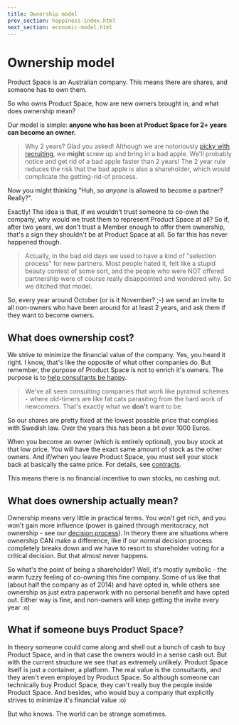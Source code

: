 ```yaml
---
title: Ownership model
prev_section: happiness-index.html
next_section: economic-model.html
---
```


Ownership model
===============

Product Space is an Australian company. This means there are shares, and someone has to own them.

So who owns Product Space, how are new owners brought in, and what does ownership mean?

Our model is simple: **anyone who has been at Product Space for 2+ years can become an owner.**

> Why 2 years? Glad you asked! Although we are notoriously [picky with recruiting](recruiting.html), we **might** screw up and bring in a bad apple. We'll probably notice and get rid of a bad apple faster than 2 years! The 2 year rule reduces the risk that the bad apple is also a shareholder, which would complicate the getting-rid-of process.

Now you might thinking "Huh, so *anyone* is allowed to become a partner? Really?".

Exactly! The idea is that, if we wouldn't trust someone to co-own the company, why would we trust them to represent Product Space at all? So if, after two years, we don't trust a Member enough to offer them ownership, that's a sign they shouldn't be at Product Space at all. So far this has never happened though.

> Actually, in the bad old days we used to have a kind of "selection process" for new partners. Most people hated it, felt like a stupid beauty contest of some sort, and the people who were NOT offered partnership were of course really disappointed and wondered why. So we ditched that model.

So, every year around October (or is it November? ;-) we send an invite to all non-owners who have been around for at least 2 years, and ask them if they want to become owners.

What does ownership cost?
-------------------------

We strive to minimize the financial value of the company. Yes, you heard it right. I know, that's like the opposite of what other companies do. But remember, the purpose of Product Space is not to enrich it's owners. The purpose is to [help consultants be happy](what-is-crisp.html).

> We've all seen consulting companies that work like pyramid schemes - where old-timers are like fat cats parasiting from the hard work of newcomers. That's exactly what we **don't** want to be.</rant>

So our shares are pretty fixed at the lowest possible price that complies with Swedish law. Over the years this has been a bit over 1000 Euros.

When you become an owner (which is entirely optional), you buy stock at that low price. You will have the exact same amount of stock as the other owners. And if/when you leave Product Space, you must sell your stock back at basically the same price. For details, see [contracts](contracts.html).

This means there is no financial incentive to own stocks, no cashing out.

What does ownership actually mean?
----------------------------------

Ownership means very little in practical terms. You won't get rich, and you won't gain more influence (power is gained through meritocracy, not ownership - see our [decision process](decisions.html)). In theory there are situations where ownership CAN make a difference, like if our normal decision process completely breaks down and we have to resort to shareholder voting for a critical decision. But that almost never happens.

So what's the point of being a shareholder? Well, it's mostly symbolic - the warm fuzzy feeling of co-owning this fine company. Some of us like that (about half the company as of 2014) and have opted in, while others see ownership as just extra paperwork with no personal benefit and have opted out. Either way is fine, and non-owners will keep getting the invite every year :o)

What if someone buys Product Space?
---------------------------

In theory someone could come along and shell out a bunch of cash to buy Product Space, and in that case the owners would in a sense cash out. But with the current structure we see that as extremely unlikely. Product Space itself is just a container, a platform. The real value is the consultants, and they aren't even employed by Product Space. So although someone can technically buy Product Space, they can't really buy the people inside Product Space. And besides, who would buy a company that explicitly strives to minimize it's financial value :o)

But who knows. The world can be strange sometimes.
